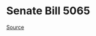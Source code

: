 # Senate Bill 5065

[Source](http://lawfilesext.leg.wa.gov/biennium/2023-24/Pdf/Bills/Senate%20Bills/5065.pdf)